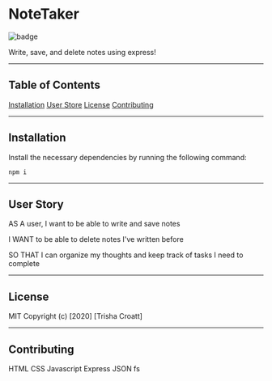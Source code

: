 # NoteTaker

![badge](https://img.shields.io/badge/license-MIT-green)

Write, save, and delete notes using express!

---

## Table of Contents
[Installation](#installation)
[User Store](#userStory)
[License](#license)
[Contributing](#contributing)

---

## Installation
Install the necessary dependencies by running the following command:
```
npm i
```

---

## User Story
AS A user, I want to be able to write and save notes

I WANT to be able to delete notes I've written before

SO THAT I can organize my thoughts and keep track of tasks I need to complete

---

## License
MIT
Copyright (c) [2020] [Trisha Croatt]

---

## Contributing
HTML
CSS
Javascript
Express
JSON
fs

  